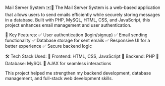 Mail Server System ✉️📨
The Mail Server System is a web-based application that allows users to send emails efficiently while securely storing messages in a database. Built with PHP, MySQL, HTML, CSS, and JavaScript, this project enhances email management and user authentication.

🔹 Key Features:
✅ User authentication (login/signup)
✅ Email sending functionality
✅ Database storage for sent emails
✅ Responsive UI for a better experience
✅ Secure backend logic

🛠 Tech Stack Used:
🔹 Frontend: HTML, CSS, JavaScript
🔹 Backend: PHP
🔹 Database: MySQL
🔹 AJAX for seamless interactions

This project helped me strengthen my backend development, database management, and full-stack web development skills.